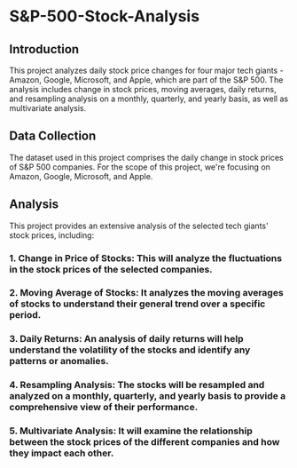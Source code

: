 # S&P-500-Stock-Analysis

## Introduction
This project analyzes daily stock price changes for four major tech giants - Amazon, Google, Microsoft, and Apple, which are part of the S&P 500. The analysis includes change in stock prices, moving averages, daily returns, and resampling analysis on a monthly, quarterly, and yearly basis, as well as multivariate analysis.

## Data Collection
The dataset used in this project comprises the daily change in stock prices of S&P 500 companies. For the scope of this project, we're focusing on Amazon, Google, Microsoft, and Apple.

## Analysis
This project provides an extensive analysis of the selected tech giants' stock prices, including:

### 1. Change in Price of Stocks: This will analyze the fluctuations in the stock prices of the selected companies.

### 2. Moving Average of Stocks: It analyzes the moving averages of stocks to understand their general trend over a specific period.

### 3. Daily Returns: An analysis of daily returns will help understand the volatility of the stocks and identify any patterns or anomalies.

### 4. Resampling Analysis: The stocks will be resampled and analyzed on a monthly, quarterly, and yearly basis to provide a comprehensive view of their performance.

### 5. Multivariate Analysis: It will examine the relationship between the stock prices of the different companies and how they impact each other.
